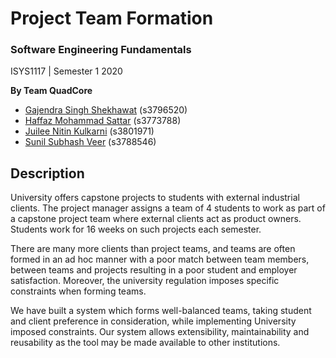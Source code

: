 # Project Team Formation

### ****Software Engineering Fundamentals**** 

ISYS1117 | Semester 1 2020

****By Team QuadCore****
- [Gajendra Singh Shekhawat](https://github.com/Gajsa) (s3796520)
- [Haffaz Mohammad Sattar](https://github.com/haffaz2008) (s3773788)
- [Juilee Nitin Kulkarni](https://github.com/juicool) (s3801971)
- [Sunil Subhash Veer](https://github.com/SunilVeer) (s3788546)



## Description
University offers capstone projects to students with external industrial clients. 
The project manager assigns a team of 4 students to work as part of a capstone project 
team where external clients act as product owners. Students work for 16 weeks on such 
projects each semester.

There are many more clients than project teams, and teams are often formed 
in an ad hoc manner with a poor match between team members, between teams and projects 
resulting in a poor student and employer satisfaction. Moreover, the university 
regulation imposes specific constraints when forming teams. 

We have built a system which forms well-balanced teams, taking student and client 
preference in consideration, while implementing University imposed constraints. 
Our system allows extensibility, maintainability and reusability as the tool may be made available to 
other institutions.

